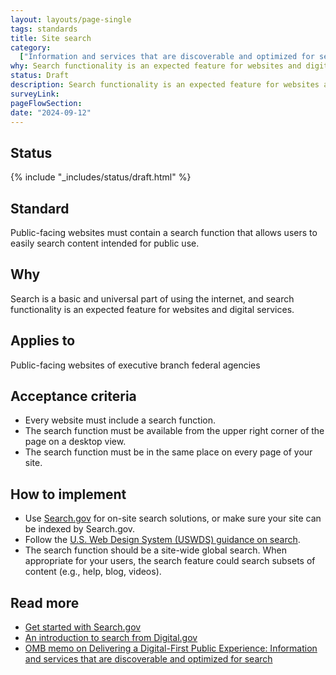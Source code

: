 ```yaml
---
layout: layouts/page-single
tags: standards
title: Site search
category:
  ["Information and services that are discoverable and optimized for search"]
why: Search functionality is an expected feature for websites and digital services.
status: Draft
description: Search functionality is an expected feature for websites and digital services. Learn how to add a search capability to your federal government site.
surveyLink: 
pageFlowSection:
date: "2024-09-12"
---
```


## Status

{% include "_includes/status/draft.html" %}

## Standard

Public-facing websites must contain a search function that allows users to easily search content intended for public use. 

## Why

Search is a basic and universal part of using the internet, and search functionality is an expected feature for websites and digital services. 

## Applies to

Public-facing websites of executive branch federal agencies

## Acceptance criteria

- Every website must include a search function.
- The search function must be available from the upper right corner of the page on a desktop view.
- The search function must be in the same place on every page of your site.

## How to implement

- Use [Search.gov](http://Search.gov) for on-site search solutions, or make sure your site can be indexed by Search.gov.
- Follow the [U.S. Web Design System (USWDS) guidance on search](https://designsystem.digital.gov/components/search/).
- The search function should be a site-wide global search. When appropriate for your users, the search feature could search subsets of content (e.g., help, blog, videos).


## Read more

- [Get started with Search.gov](https://search.gov/get-started/)
- [An introduction to search from Digital.gov](https://digital.gov/resources/an-introduction-to-search/)
- [OMB memo on Delivering a Digital-First Public Experience: Information and services that are discoverable and optimized for search](https://www.whitehouse.gov/omb/management/ofcio/delivering-a-digital-first-public-experience/#IIIA:~:text=4.%20Information%20and%20Services%20That%20Are%20Discoverable%20and%20Optimized%20for%20Search) 
